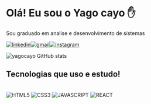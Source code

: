 # Olá! Eu sou o Yago cayo ✋
Sou graduado em analise e desenvolvimento de sistemas

[![linkedin](https://img.shields.io/badge/LinkedIn-0077B5?style=for-the-badge&logo=linkedin&logoColor=white)](https://www.linkedin.com/in/yago-cayo-41a4641b8/)[![gmail](https://img.shields.io/badge/Gmail-D14836?style=for-the-badge&logo=gmail&logoColor=white)](yago.cayo31@gmail.com)[![instagram](https://img.shields.io/badge/Instagram-E4405F?style=for-the-badge&logo=instagram&logoColor=white)](https://instagram.com/yago.cayo)

![yagocayo GitHub stats](https://github-readme-stats.vercel.app/api?username=yagocayo&show_icons=true&theme=transparent)

## Tecnologias que uso e estudo!

<div style="display: inline_block"><br/>
      <img align="center" alt="HTML5" src="https://img.shields.io/badge/HTML5-E34F26?style=for-the-badge&logo=html5&logoColor=white"/>
      <img align="center" alt="CSS3" src="https://img.shields.io/badge/CSS3-1572B6?style=for-the-badge&logo=css3&logoColor=white"/>
      <img align="center" alt="JAVASCRIPT" src="https://img.shields.io/badge/JavaScript-F7DF1E?style=for-the-badge&logo=javascript&logoColor=black"/>
      <img align="center" alt="REACT" src="https://img.shields.io/badge/React-20232A?style=for-the-badge&logo=react&logoColor=61DAFB"/>
      
  </div>
